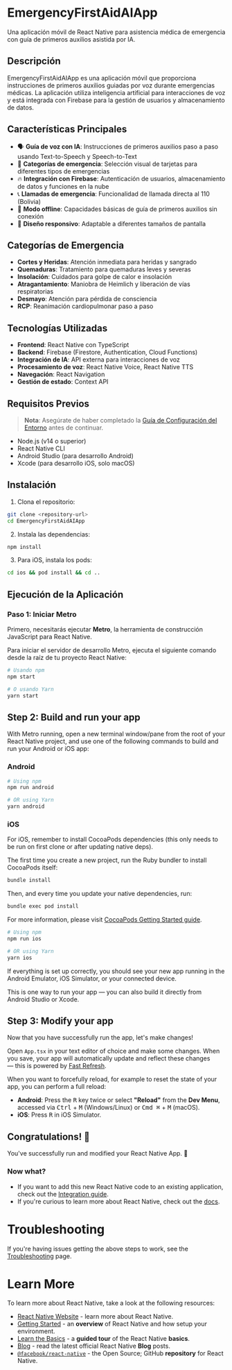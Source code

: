 # EmergencyFirstAidAIApp

Una aplicación móvil de React Native para asistencia médica de emergencia con guía de primeros auxilios asistida por IA.

## Descripción

EmergencyFirstAidAIApp es una aplicación móvil que proporciona instrucciones de primeros auxilios guiadas por voz durante emergencias médicas. La aplicación utiliza inteligencia artificial para interacciones de voz y está integrada con Firebase para la gestión de usuarios y almacenamiento de datos.

## Características Principales

- 🗣️ **Guía de voz con IA**: Instrucciones de primeros auxilios paso a paso usando Text-to-Speech y Speech-to-Text
- 🏥 **Categorías de emergencia**: Selección visual de tarjetas para diferentes tipos de emergencias
- 🔥 **Integración con Firebase**: Autenticación de usuarios, almacenamiento de datos y funciones en la nube
- 📞 **Llamadas de emergencia**: Funcionalidad de llamada directa al 110 (Bolivia)
- 📱 **Modo offline**: Capacidades básicas de guía de primeros auxilios sin conexión
- 📐 **Diseño responsivo**: Adaptable a diferentes tamaños de pantalla

## Categorías de Emergencia

- **Cortes y Heridas**: Atención inmediata para heridas y sangrado
- **Quemaduras**: Tratamiento para quemaduras leves y severas
- **Insolación**: Cuidados para golpe de calor e insolación
- **Atragantamiento**: Maniobra de Heimlich y liberación de vías respiratorias
- **Desmayo**: Atención para pérdida de consciencia
- **RCP**: Reanimación cardiopulmonar paso a paso

## Tecnologías Utilizadas

- **Frontend**: React Native con TypeScript
- **Backend**: Firebase (Firestore, Authentication, Cloud Functions)
- **Integración de IA**: API externa para interacciones de voz
- **Procesamiento de voz**: React Native Voice, React Native TTS
- **Navegación**: React Navigation
- **Gestión de estado**: Context API

## Requisitos Previos

> **Nota**: Asegúrate de haber completado la [Guía de Configuración del Entorno](https://reactnative.dev/docs/set-up-your-environment) antes de continuar.

- Node.js (v14 o superior)
- React Native CLI
- Android Studio (para desarrollo Android)
- Xcode (para desarrollo iOS, solo macOS)

## Instalación

1. Clona el repositorio:
```bash
git clone <repository-url>
cd EmergencyFirstAidAIApp
```

2. Instala las dependencias:
```bash
npm install
```

3. Para iOS, instala los pods:
```bash
cd ios && pod install && cd ..
```

## Ejecución de la Aplicación

### Paso 1: Iniciar Metro

Primero, necesitarás ejecutar **Metro**, la herramienta de construcción JavaScript para React Native.

Para iniciar el servidor de desarrollo Metro, ejecuta el siguiente comando desde la raíz de tu proyecto React Native:

```bash
# Usando npm
npm start

# O usando Yarn
yarn start
```

## Step 2: Build and run your app

With Metro running, open a new terminal window/pane from the root of your React Native project, and use one of the following commands to build and run your Android or iOS app:

### Android

```sh
# Using npm
npm run android

# OR using Yarn
yarn android
```

### iOS

For iOS, remember to install CocoaPods dependencies (this only needs to be run on first clone or after updating native deps).

The first time you create a new project, run the Ruby bundler to install CocoaPods itself:

```sh
bundle install
```

Then, and every time you update your native dependencies, run:

```sh
bundle exec pod install
```

For more information, please visit [CocoaPods Getting Started guide](https://guides.cocoapods.org/using/getting-started.html).

```sh
# Using npm
npm run ios

# OR using Yarn
yarn ios
```

If everything is set up correctly, you should see your new app running in the Android Emulator, iOS Simulator, or your connected device.

This is one way to run your app — you can also build it directly from Android Studio or Xcode.

## Step 3: Modify your app

Now that you have successfully run the app, let's make changes!

Open `App.tsx` in your text editor of choice and make some changes. When you save, your app will automatically update and reflect these changes — this is powered by [Fast Refresh](https://reactnative.dev/docs/fast-refresh).

When you want to forcefully reload, for example to reset the state of your app, you can perform a full reload:

- **Android**: Press the <kbd>R</kbd> key twice or select **"Reload"** from the **Dev Menu**, accessed via <kbd>Ctrl</kbd> + <kbd>M</kbd> (Windows/Linux) or <kbd>Cmd ⌘</kbd> + <kbd>M</kbd> (macOS).
- **iOS**: Press <kbd>R</kbd> in iOS Simulator.

## Congratulations! :tada:

You've successfully run and modified your React Native App. :partying_face:

### Now what?

- If you want to add this new React Native code to an existing application, check out the [Integration guide](https://reactnative.dev/docs/integration-with-existing-apps).
- If you're curious to learn more about React Native, check out the [docs](https://reactnative.dev/docs/getting-started).

# Troubleshooting

If you're having issues getting the above steps to work, see the [Troubleshooting](https://reactnative.dev/docs/troubleshooting) page.

# Learn More

To learn more about React Native, take a look at the following resources:

- [React Native Website](https://reactnative.dev) - learn more about React Native.
- [Getting Started](https://reactnative.dev/docs/environment-setup) - an **overview** of React Native and how setup your environment.
- [Learn the Basics](https://reactnative.dev/docs/getting-started) - a **guided tour** of the React Native **basics**.
- [Blog](https://reactnative.dev/blog) - read the latest official React Native **Blog** posts.
- [`@facebook/react-native`](https://github.com/facebook/react-native) - the Open Source; GitHub **repository** for React Native.
